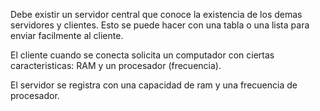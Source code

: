 Debe existir un servidor central que conoce la existencia de los demas servidores y clientes. Esto se puede hacer con una tabla o una lista para enviar facilmente al cliente.

El cliente cuando se conecta solicita un computador con ciertas caracteristicas: RAM y un procesador (frecuencia).

El servidor se registra con una capacidad de ram y una frecuencia de procesador.


